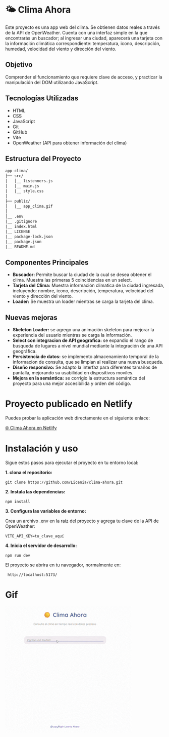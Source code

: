 # 🌤️ Clima Ahora
Este proyecto es una app web del clima. Se obtienen datos reales a través de la API de OpenWeather. Cuenta con una interfaz simple en la que encontrarás un buscador; al ingresar una ciudad, aparecerá una tarjeta con la información climática correspondiente: temperatura, icono, descripción, humedad, velocidad del viento y dirección del viento.

## Objetivo

Comprender el funcionamiento que requiere clave de acceso, y practicar la manipulación del DOM utilizando JavaScript.

## Tecnologías Utilizadas

- HTML
- CSS
- JavaScript
- Git
- GitHub
- Vite
- OpenWeather (API para obtener información del clima)

## Estructura del Proyecto

```
app-clima/
├── src/
│   │__ listenners.js
│   |__ main.js
|   |__ style.css 
│   
├── public/
│   |__ app_clima.gif
│   
│__ .env
|__ .gitignore
|__ index.html
|__ LICENSE
|__ package-lock.json
|__ package.json
|__ README.md

```

## Componentes Principales

- **Buscador:** Permite buscar la ciudad de la cual se desea obtener el clima. Muestra las primeras 5 coincidencias en un select.
- **Tarjeta del Clima:** Muestra información climatica de la ciudad ingresada, incluyendo: nombre, icono, descripción, temperatura, velocidad del viento y dirección del viento.
- **Loader:** Se muestra un loader mientras se carga la tarjeta del clima.

## Nuevas mejoras
- **Skeleton Loader:** se agrego una animación skeleton para mejorar la experiencia del usuario mientras se carga la información.
- **Select con integracion de API geografica:** se expandio el rango de busqueda de lugares a nivel mundial mediante la integración de una API geográfica.
- **Persistencia de datos:** se implemento almacenamiento temporal de la informacion de consulta, que se limpian al realizar una nueva busqueda.
- **Diseño responsivo:** Se adapto la interfaz para diferentes tamaños de pantalla, mejorando su usabilidad en dispositivos moviles.
- **Mejora en la semántica:** se corrigio la estructura semántica del proyecto para una mejor accesibilida y orden del código.

# Proyecto publicado en Netlify
Puedes probar la aplicación web directamente en el siguiente enlace:

[🌐 Clima Ahora en Netlify](https://climaahora.netlify.app)


# Instalación y uso 
Sigue estos pasos para ejecutar el proyecto en tu entorno local:

**1. clona el repositorio:**

~~~
git clone https://github.com/Licenia/clima-ahora.git
~~~

**2. Instala las dependencias:**
```
npm install
```
**3. Configura las variables de entorno:**

Crea un archivo .env en la raiz del proyecto y agrega tu clave de la API de OpenWeather:
~~~
VITE_API_KEY=tu_clave_aquí
~~~

**4. Inicia el servidor de desarrollo:**
~~~
npm run dev
~~~

El proyecto se abrira en tu navegador, normalmente en:
~~~
 http://localhost:5173/
~~~

# Gif
![funcionamiento de Clima Ahora](public/climaAhora.gif)
